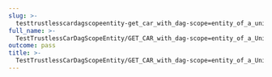 ```yaml
---
slug: >-
  testtrustlesscardagscopeentity-get_car_with_dag-scope=entity_of_a_unixfs_sharded_directory_(format=car)-header_content-type
full_name: >-
  TestTrustlessCarDagScopeEntity/GET_CAR_with_dag-scope=entity_of_a_UnixFS_sharded_directory_(format=car)/Header_Content-Type
outcome: pass
title: >-
  TestTrustlessCarDagScopeEntity/GET_CAR_with_dag-scope=entity_of_a_UnixFS_sharded_directory_(format=car)/Header_Content-Type
---
```


